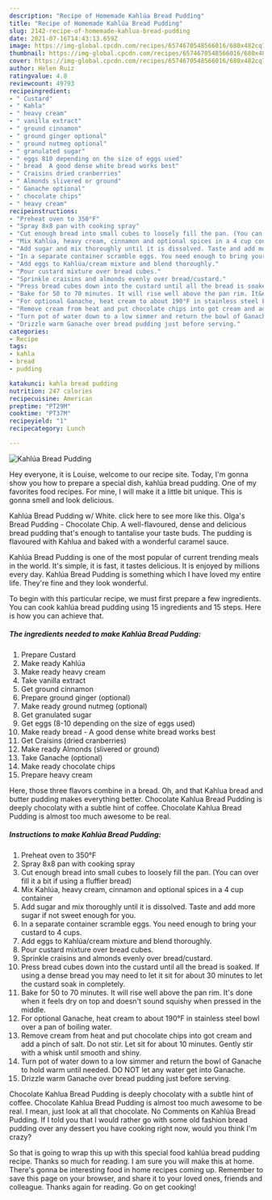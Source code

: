 ```yaml
---
description: "Recipe of Homemade Kahlúa Bread Pudding"
title: "Recipe of Homemade Kahlúa Bread Pudding"
slug: 2142-recipe-of-homemade-kahlua-bread-pudding
date: 2021-07-16T14:43:13.659Z
image: https://img-global.cpcdn.com/recipes/6574670548566016/680x482cq70/kahlua-bread-pudding-recipe-main-photo.jpg
thumbnail: https://img-global.cpcdn.com/recipes/6574670548566016/680x482cq70/kahlua-bread-pudding-recipe-main-photo.jpg
cover: https://img-global.cpcdn.com/recipes/6574670548566016/680x482cq70/kahlua-bread-pudding-recipe-main-photo.jpg
author: Helen Ruiz
ratingvalue: 4.8
reviewcount: 49793
recipeingredient:
- " Custard"
- " Kahla"
- " heavy cream"
- " vanilla extract"
- " ground cinnamon"
- " ground ginger optional"
- " ground nutmeg optional"
- " granulated sugar"
- " eggs 810 depending on the size of eggs used"
- " bread  A good dense white bread works best"
- " Craisins dried cranberries"
- " Almonds slivered or ground"
- " Ganache optional"
- " chocolate chips"
- " heavy cream"
recipeinstructions:
- "Preheat oven to 350°F"
- "Spray 8x8 pan with cooking spray"
- "Cut enough bread into small cubes to loosely fill the pan. (You can over fill it a bit if using a fluffier bread)"
- "Mix Kahlúa, heavy cream, cinnamon and optional spices in a 4 cup container"
- "Add sugar and mix thoroughly until it is dissolved. Taste and add more sugar if not sweet enough for you."
- "In a separate container scramble eggs. You need enough to bring your custard to 4 cups."
- "Add eggs to Kahlúa/cream mixture and blend thoroughly."
- "Pour custard mixture over bread cubes."
- "Sprinkle craisins and almonds evenly over bread/custard."
- "Press bread cubes down into the custard until all the bread is soaked. If using a dense bread you may need to let it sit for about 30 minutes to let the custard soak in completely."
- "Bake for 50 to 70 minutes. It will rise well above the pan rim. It&#39;s done when it feels dry on top and doesn&#39;t sound squishy when pressed in the middle."
- "For optional Ganache, heat cream to about 190°F in stainless steel bowl over a pan of boiling water."
- "Remove cream from heat and put chocolate chips into got cream and add a pinch of salt. Do not stir. Let sit for about 10 minutes. Gently stir with a whisk until smooth and shiny."
- "Turn pot of water down to a low simmer and return the bowl of Ganache to hold warm until needed. DO NOT let any water get into Ganache."
- "Drizzle warm Ganache over bread pudding just before serving."
categories:
- Recipe
tags:
- kahla
- bread
- pudding

katakunci: kahla bread pudding 
nutrition: 247 calories
recipecuisine: American
preptime: "PT29M"
cooktime: "PT37M"
recipeyield: "1"
recipecategory: Lunch

---
```



![Kahlúa Bread Pudding](https://img-global.cpcdn.com/recipes/6574670548566016/680x482cq70/kahlua-bread-pudding-recipe-main-photo.jpg)

Hey everyone, it is Louise, welcome to our recipe site. Today, I'm gonna show you how to prepare a special dish, kahlúa bread pudding. One of my favorites food recipes. For mine, I will make it a little bit unique. This is gonna smell and look delicious.

Kahlúa Bread Pudding w/ White. click here to see more like this. Olga&#39;s Bread Pudding - Chocolate Chip. A well-flavoured, dense and delicious bread pudding that&#39;s enough to tantalise your taste buds. The pudding is flavoured with Kahlua and baked with a wonderful caramel sauce.

Kahlúa Bread Pudding is one of the most popular of current trending meals in the world. It's simple, it is fast, it tastes delicious. It is enjoyed by millions every day. Kahlúa Bread Pudding is something which I have loved my entire life. They're fine and they look wonderful.


To begin with this particular recipe, we must first prepare a few ingredients. You can cook kahlúa bread pudding using 15 ingredients and 15 steps. Here is how you can achieve that.

<!--inarticleads1-->

##### The ingredients needed to make Kahlúa Bread Pudding:

1. Prepare  Custard
1. Make ready  Kahlúa
1. Make ready  heavy cream
1. Take  vanilla extract
1. Get  ground cinnamon
1. Prepare  ground ginger (optional)
1. Make ready  ground nutmeg (optional)
1. Get  granulated sugar
1. Get  eggs (8-10 depending on the size of eggs used)
1. Make ready  bread - A good dense white bread works best
1. Get  Craisins (dried cranberries)
1. Make ready  Almonds (slivered or ground)
1. Take  Ganache (optional)
1. Make ready  chocolate chips
1. Prepare  heavy cream


Here, those three flavors combine in a bread. Oh, and that Kahlua bread and butter pudding makes everything better. Chocolate Kahlua Bread Pudding is deeply chocolaty with a subtle hint of coffee. Chocolate Kahlua Bread Pudding is almost too much awesome to be real. 

<!--inarticleads2-->

##### Instructions to make Kahlúa Bread Pudding:

1. Preheat oven to 350°F
1. Spray 8x8 pan with cooking spray
1. Cut enough bread into small cubes to loosely fill the pan. (You can over fill it a bit if using a fluffier bread)
1. Mix Kahlúa, heavy cream, cinnamon and optional spices in a 4 cup container
1. Add sugar and mix thoroughly until it is dissolved. Taste and add more sugar if not sweet enough for you.
1. In a separate container scramble eggs. You need enough to bring your custard to 4 cups.
1. Add eggs to Kahlúa/cream mixture and blend thoroughly.
1. Pour custard mixture over bread cubes.
1. Sprinkle craisins and almonds evenly over bread/custard.
1. Press bread cubes down into the custard until all the bread is soaked. If using a dense bread you may need to let it sit for about 30 minutes to let the custard soak in completely.
1. Bake for 50 to 70 minutes. It will rise well above the pan rim. It&#39;s done when it feels dry on top and doesn&#39;t sound squishy when pressed in the middle.
1. For optional Ganache, heat cream to about 190°F in stainless steel bowl over a pan of boiling water.
1. Remove cream from heat and put chocolate chips into got cream and add a pinch of salt. Do not stir. Let sit for about 10 minutes. Gently stir with a whisk until smooth and shiny.
1. Turn pot of water down to a low simmer and return the bowl of Ganache to hold warm until needed. DO NOT let any water get into Ganache.
1. Drizzle warm Ganache over bread pudding just before serving.


Chocolate Kahlua Bread Pudding is deeply chocolaty with a subtle hint of coffee. Chocolate Kahlua Bread Pudding is almost too much awesome to be real. I mean, just look at all that chocolate. No Comments on Kahlúa Bread Pudding. If I told you that I would rather go with some old fashion bread pudding over any dessert you have cooking right now, would you think I&#39;m crazy? 

So that is going to wrap this up with this special food kahlúa bread pudding recipe. Thanks so much for reading. I am sure you will make this at home. There's gonna be interesting food in home recipes coming up. Remember to save this page on your browser, and share it to your loved ones, friends and colleague. Thanks again for reading. Go on get cooking!
